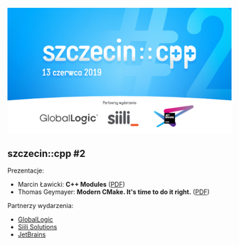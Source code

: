 ![szczecin::cpp #2](00-szczecin-cpp.jpg)

## szczecin::cpp #2

Prezentacje:
* Marcin Ławicki: **C++ Modules** ([PDF](01-cpp-modules.pdf))
* Thomas Geymayer: **Modern CMake. It's time to do it right.** ([PDF](02-modern-cmake.pdf))

Partnerzy wydarzenia:
* [GlobalLogic](https://www.globallogic.com)
* [Siili Solutions](https://www.siili.com)
* [JetBrains](https://www.jetbrains.com)

